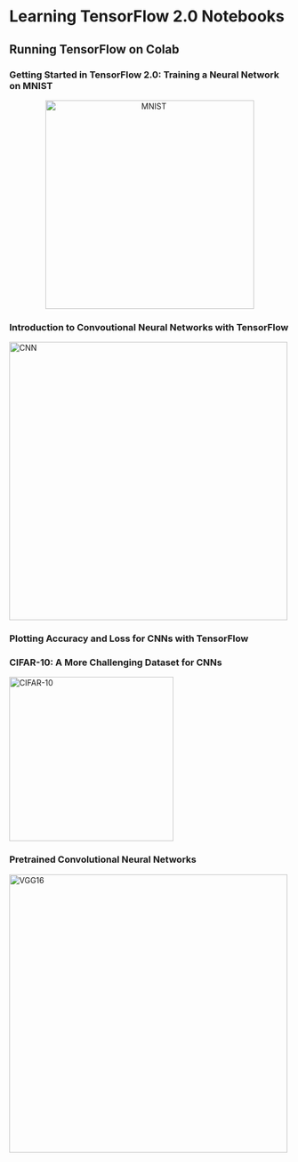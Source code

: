 Learning TensorFlow 2.0 Notebooks
=================================

## Running TensorFlow on Colab

### Getting Started in TensorFlow 2.0: Training a Neural Network on MNIST

<p align="center">
  <img src="https://upload.wikimedia.org/wikipedia/commons/2/27/MnistExamples.png" title="MNIST" width="375" />
</p>

### Introduction to Convoutional Neural Networks with TensorFlow

<img src="https://upload.wikimedia.org/wikipedia/commons/thumb/6/63/Typical_cnn.png/800px-Typical_cnn.png" 
title="CNN" width="500" />

### Plotting Accuracy and Loss for CNNs with TensorFlow


### CIFAR-10: A More Challenging Dataset for CNNs

<img src="https://storage.googleapis.com/kaggle-competitions/kaggle/3649/media/cifar-10.png" title="CIFAR-10" width="295" />

### Pretrained Convolutional Neural Networks

<img src="https://neurohive.io/wp-content/uploads/2018/11/vgg16.png" title="VGG16" width="500" />
